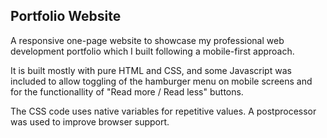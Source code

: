 ## Portfolio Website

A responsive one-page website to showcase my professional web development portfolio which I built following a mobile-first approach. 

It is built mostly with pure HTML and CSS, and some Javascript was included to allow toggling of the hamburger menu on mobile screens and for the functionallity of "Read more / Read less" buttons. 

The CSS code uses native variables for repetitive values. A postprocessor was used to improve browser support.
